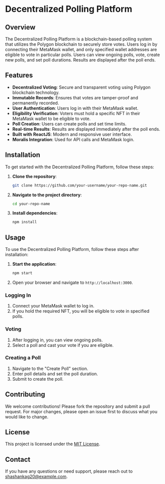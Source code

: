 # Decentralized Polling Platform

## Overview

The Decentralized Polling Platform is a blockchain-based polling system that utilizes the Polygon blockchain to securely store votes. Users log in by connecting their MetaMask wallet, and only specified wallet addresses are eligible to vote in particular polls. Users can view ongoing polls, vote, create new polls, and set poll durations. Results are displayed after the poll ends.

## Features

- **Decentralized Voting**: Secure and transparent voting using Polygon blockchain technology.
- **Immutable Records**: Ensures that votes are tamper-proof and permanently recorded.
- **User Authentication**: Users log in with their MetaMask wallet.
- **Eligibility Verification**: Voters must hold a specific NFT in their MetaMask wallet to be eligible to vote.
- **Poll Creation**: Users can create polls and set time limits.
- **Real-time Results**: Results are displayed immediately after the poll ends.
- **Built with ReactJS**: Modern and responsive user interface.
- **Moralis Integration**: Used for API calls and MetaMask login.

## Installation

To get started with the Decentralized Polling Platform, follow these steps:

1. **Clone the repository**:
    ```bash
    git clone https://github.com/your-username/your-repo-name.git
    ```
2. **Navigate to the project directory**:
    ```bash
    cd your-repo-name
    ```
3. **Install dependencies**:
    ```bash
    npm install
    ```

## Usage

To use the Decentralized Polling Platform, follow these steps after installation:

1. **Start the application**:
    ```bash
    npm start
    ```
2. Open your browser and navigate to `http://localhost:3000`.

### Logging In

1. Connect your MetaMask wallet to log in.
2. If you hold the required NFT, you will be eligible to vote in specified polls.

### Voting

1. After logging in, you can view ongoing polls.
2. Select a poll and cast your vote if you are eligible.

### Creating a Poll

1. Navigate to the "Create Poll" section.
2. Enter poll details and set the poll duration.
3. Submit to create the poll.

## Contributing

We welcome contributions! Please fork the repository and submit a pull request. For major changes, please open an issue first to discuss what you would like to change.

## License

This project is licensed under the [MIT License](LICENSE).

## Contact

If you have any questions or need support, please reach out to shashankag20@example.com.

